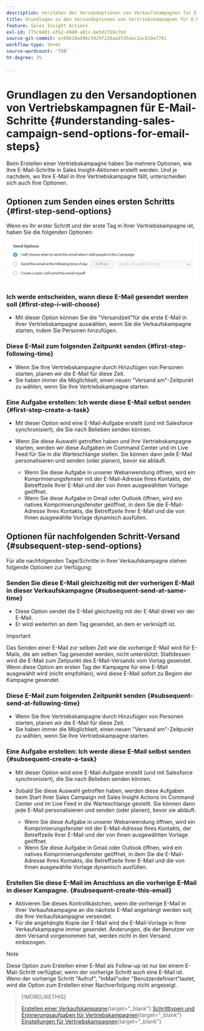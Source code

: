 ```yaml
---
description: Verstehen der Versandoptionen von Verkaufskampagnen für E-Mail-Schritte - Marketo-Dokumente - Produktdokumentation
title: Grundlagen zu den Versandoptionen von Vertriebskampagnen für E-Mail-Schritte
feature: Sales Insight Actions
exl-id: 775c6401-efb2-4940-a81c-be5d2759c7bd
source-git-commit: ec88618ad96c5929f220aadfd5dac2ac81be7701
workflow-type: tm+mt
source-wordcount: '750'
ht-degree: 2%

---
```


# Grundlagen zu den Versandoptionen von Vertriebskampagnen für E-Mail-Schritte {#understanding-sales-campaign-send-options-for-email-steps}

Beim Erstellen einer Vertriebskampagne haben Sie mehrere Optionen, wie Ihre E-Mail-Schritte in Sales Insight-Aktionen erstellt werden. Und je nachdem, wo Ihre E-Mail in Ihre Vertriebskampagne fällt, unterscheiden sich auch Ihre Optionen.

## Optionen zum Senden eines ersten Schritts {#first-step-send-options}

Wenn es Ihr erster Schritt und der erste Tag in Ihrer Vertriebskampagne ist, haben Sie die folgenden Optionen:

![](assets/understanding-sales-campaign-send-options-for-email-steps-1.png)

### Ich werde entscheiden, wann diese E-Mail gesendet werden soll {#first-step-i-will-choose}

* Mit dieser Option können Sie die &quot;Versandzeit&quot;für die erste E-Mail in Ihrer Vertriebskampagne auswählen, wenn Sie die Verkaufskampagne starten, indem Sie Personen hinzufügen.

### Diese E-Mail zum folgenden Zeitpunkt senden {#first-step-following-time}

* Wenn Sie Ihre Vertriebskampagne durch Hinzufügen von Personen starten, planen wir die E-Mail für diese Zeit.
* Sie haben immer die Möglichkeit, einen neuen &quot;Versand am&quot;-Zeitpunkt zu wählen, wenn Sie Ihre Vertriebskampagne starten.

### Eine Aufgabe erstellen: Ich werde diese E-Mail selbst senden {#first-step-create-a-task}

* Mit dieser Option wird eine E-Mail-Aufgabe erstellt (und mit Salesforce synchronisiert), die Sie nach Belieben senden können.
* Wenn Sie diese Auswahl getroffen haben und Ihre Vertriebskampagne starten, werden wir diese Aufgaben im Command Center und im Live Feed für Sie in die Warteschlange stellen. Sie können dann jede E-Mail personalisieren und senden (oder planen), bevor sie abläuft.

   * Wenn Sie diese Aufgabe in unserer Webanwendung öffnen, wird ein Komprimierungsfenster mit der E-Mail-Adresse Ihres Kontakts, der Betreffzeile Ihrer E-Mail und der von Ihnen ausgewählten Vorlage geöffnet.
   * Wenn Sie diese Aufgabe in Gmail oder Outlook öffnen, wird ein natives Komprimierungsfenster geöffnet, in dem Sie die E-Mail-Adresse Ihres Kontakts, die Betreffzeile Ihrer E-Mail und die von Ihnen ausgewählte Vorlage dynamisch ausfüllen.

## Optionen für nachfolgenden Schritt-Versand {#subsequent-step-send-options}

Für alle nachfolgenden Tage/Schritte in Ihrer Verkaufskampagne stehen folgende Optionen zur Verfügung:

### Senden Sie diese E-Mail gleichzeitig mit der vorherigen E-Mail in dieser Verkaufskampagne {#subsequent-send-at-same-time}

* Diese Option sendet die E-Mail gleichzeitig mit der E-Mail direkt vor der E-Mail.
* Er wird weiterhin an dem Tag gesendet, an dem er verknüpft ist.

>[!IMPORTANT]
>
>Das Senden einer E-Mail zur selben Zeit wie die vorherige E-Mail wird für E-Mails, die am selben Tag gesendet werden, nicht unterstützt. Stattdessen wird die E-Mail zum Zeitpunkt des E-Mail-Versands vom Vortag gesendet. Wenn diese Option am ersten Tag der Kampagne für eine E-Mail ausgewählt wird (nicht empfohlen), wird diese E-Mail sofort zu Beginn der Kampagne gesendet.

### Diese E-Mail zum folgenden Zeitpunkt senden {#subsequent-send-at-following-time}

* Wenn Sie Ihre Vertriebskampagne durch Hinzufügen von Personen starten, planen wir die E-Mail für diese Zeit.
* Sie haben immer die Möglichkeit, einen neuen &quot;Versand am&quot;-Zeitpunkt zu wählen, wenn Sie Ihre Vertriebskampagne starten.

### Eine Aufgabe erstellen: Ich werde diese E-Mail selbst senden {#subsequent-create-a-task}

* Mit dieser Option wird eine E-Mail-Aufgabe erstellt (und mit Salesforce synchronisiert), die Sie nach Belieben senden können.
* Sobald Sie diese Auswahl getroffen haben, werden diese Aufgaben beim Start Ihrer Sales Campaign mit Sales Insight Actions im Command Center und im Live Feed in die Warteschlange gestellt. Sie können dann jede E-Mail personalisieren und senden (oder planen), bevor sie abläuft.

   * Wenn Sie diese Aufgabe in unserer Webanwendung öffnen, wird ein Komprimierungsfenster mit der E-Mail-Adresse Ihres Kontakts, der Betreffzeile Ihrer E-Mail und der von Ihnen ausgewählten Vorlage geöffnet.
   * Wenn Sie diese Aufgabe in Gmail oder Outlook öffnen, wird ein natives Komprimierungsfenster geöffnet, in dem Sie die E-Mail-Adresse Ihres Kontakts, die Betreffzeile Ihrer E-Mail und die von Ihnen ausgewählte Vorlage dynamisch ausfüllen.

### Erstellen Sie diese E-Mail im Anschluss an die vorherige E-Mail in dieser Kampagne. {#subsequent-create-this-email}

* Aktivieren Sie dieses Kontrollkästchen, wenn die vorherige E-Mail in Ihrer Verkaufskampagne an die nächste E-Mail angehängt werden soll, die Ihre Verkaufskampagne versendet.
* Für die angehängte Kopie der E-Mail wird die E-Mail-Vorlage in Ihrer Verkaufskampagne immer gesendet. Änderungen, die der Benutzer vor dem Versand vorgenommen hat, werden nicht in den Versand einbezogen.

>[!NOTE]
>
>Diese Option zum Erstellen einer E-Mail als Follow-up ist nur bei einem E-Mail-Schritt verfügbar, wenn der vorherige Schritt auch eine E-Mail ist. Wenn der vorherige Schritt &quot;Aufruf&quot;, &quot;InMail&quot;oder &quot;Benutzerdefiniert&quot;lautet, wird die Option zum Erstellen einer Nachverfolgung nicht angezeigt.

>[!MORELIKETHIS]
>
>[Erstellen einer Verkaufskampagne](/help/marketo/product-docs/marketo-sales-insight/actions/campaigns/create-a-sales-campaign.md){target="_blank"}
>[Schritttypen und Erinnerungsaufgaben für Vertriebskampagnen](/help/marketo/product-docs/marketo-sales-insight/actions/campaigns/sales-campaign-step-types-and-reminder-tasks.md){target="_blank"}
>[Einstellungen für Vertriebskampagnen](/help/marketo/product-docs/marketo-sales-insight/actions/campaigns/sales-campaign-settings.md){target="_blank"}

